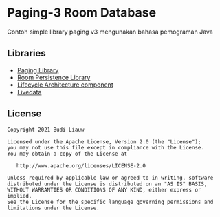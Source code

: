 

# Paging-3 Room Database 
Contoh simple library paging v3 mengunakan bahasa pemograman Java


## Libraries
* [Paging Library](https://developer.android.com/topic/libraries/architecture/paging/)
* [Room Persistence Library](https://developer.android.com/topic/libraries/architecture/room)
* [Lifecycle Architecture component](https://developer.android.com/topic/libraries/architecture/lifecycle)
* [Livedata](https://developer.android.com/topic/libraries/architecture/livedata)


## License

    Copyright 2021 Budi Liauw

    Licensed under the Apache License, Version 2.0 (the "License");
    you may not use this file except in compliance with the License.
    You may obtain a copy of the License at

       http://www.apache.org/licenses/LICENSE-2.0

    Unless required by applicable law or agreed to in writing, software
    distributed under the License is distributed on an "AS IS" BASIS,
    WITHOUT WARRANTIES OR CONDITIONS OF ANY KIND, either express or implied.
    See the License for the specific language governing permissions and
    limitations under the License.
